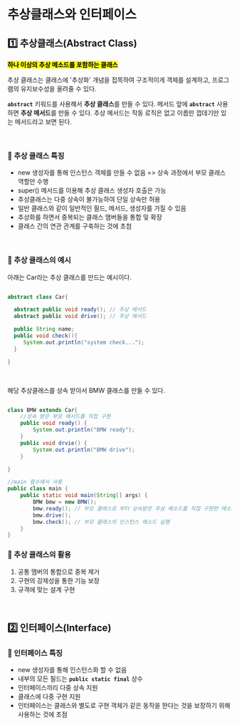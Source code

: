 # 추상클래스와 인터페이스


## 1️⃣ 추상클래스(Abstract Class)

<mark>**하나 이상의 추상 메소드를 포함하는 클래스**</mark>

추상 클래스는 클래스에 '추상화' 개념을 접목하여 구조적이게 객체를 설계하고, 프로그램의 유지보수성을 올려줄 수 있다.
</br>

<code>**abstract**</code> 키워드를 사용해서 **추상 클래스**를 만들 수 있다. 메서드 앞에 <code>**abstract**</code> 사용하면 **추상 메서드**를 만들 수 있다. 추상 메서드는 작동 로직은 없고 이름만 껍데기만 있는 메서드라고 보면 된다.

</br>

### 🍒 추상 클래스 특징
- new 생성자를 통해 인스턴스 객체를 만들 수 없음 => 상속 과정에서 부모 클래스 역할만 수행
- super() 메서드를 이용해 추상 클래스 생성자 호출은 가능
- 추상클래스는 다중 상속이 불가능하여 단일 상속만 허용
- 일반 클래스와 같이 일반적인 필드, 메서드, 생성자를 가질 수 있음
- 추상화를 하면서 중복되는 클래스 맴버들을 통합 및 확장
- 클래스 간의 연관 관계를 구축하는 것에 초첨

</br>

### 🍒 추상 클래스의 예시

아래는 Car라는 추상 클래스를 만드는 예시이다. 
```java

abstract class Car{

  abstract public void ready(); // 추상 메서드 
  abstract public void drive(); // 추상 메서드 

  public String name;
  public void check(){
     System.out.println("system check...");
  }

}

```
</br>

해당 추상클래스를 상속 받아서 BMW 클래스를 만들 수 있다.
```java

class BMW extends Car{
    //상속 받은 부모 메서드를 직접 구현 
    public void ready() {
        System.out.println("BMW ready");
    }
    public void drvie() {
    	System.out.println("BMW drive");
    }

}

//main 함수에서 사용
public class main {
    public static void main(String[] args) {
        BMW bmw = new BMW();
        bmw.ready(); // 부모 클래스로 부터 상속받은 추상 메소드를 직접 구현한 메소드를 실행
        bmw.drive();
        bmw.check(); // 부모 클래스의 인스턴스 메소드 실행
    }
}

```

### 🍒 추상 클래스의 활용 
1. 공통 맴버의 통합으로 중복 제거
2. 구현의 강제성을 통한 기능 보장
3. 규격에 맞는 설계 구현

</br>


## 2️⃣ 인터페이스(Interface)



### 🍒 인터페이스 특징
- new 생성자를 통해 인스턴스화 할 수 없음
- 내부의 모든 필드는 <code>**public static final**</code> 상수
- 인터페이스끼리 다중 상속 지원
- 클래스에 다중 구현 지원
- 인터페이스는 클래스와 별도로 구현 객체가 같은 동작을 한다는 것을 보장하기 위해 사용하는 것에 초점


</br>
